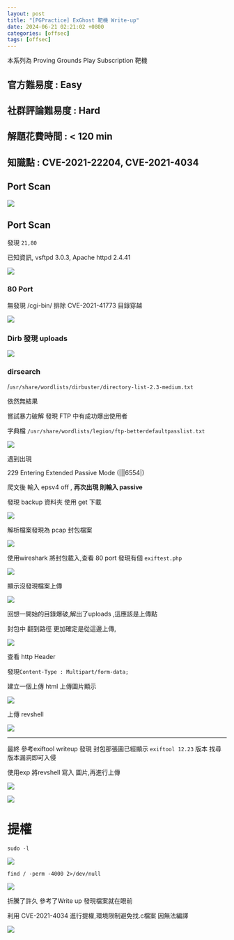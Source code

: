 ```yaml
---
layout: post
title: "[PGPractice] ExGhost 靶機 Write-up"
date: 2024-06-21 02:21:02 +0800
categories: [offsec]
tags: [offsec]
---
```


本系列為 Proving Grounds Play Subscription 靶機

## 官方難易度 : Easy

## 社群評論難易度 : Hard

## 解題花費時間 : < 120 min

## 知識點 : CVE-2021-22204, CVE-2021-4034

## Port Scan

![](../static/img/2024-06-21/0.png)
## Port Scan

發現 `21,80` 

已知資訊, vsftpd 3.0.3, Apache httpd 2.4.41

![](../static/img/2024-06-21/0.png)

### 80 Port

無發現 /cgi-bin/ 排除 CVE-2021-41773 目錄穿越

![](../static/img/2024-06-21/1.png)

### Dirb 發現 uploads

![](../static/img/2024-06-21/2.png)

### dirsearch

/`usr/share/wordlists/dirbuster/directory-list-2.3-medium.txt`

依然無結果

嘗試暴力破解 發現 FTP 中有成功爆出使用者

字典檔 `/usr/share/wordlists/legion/ftp-betterdefaultpasslist.txt` 

![](../static/img/2024-06-21/3.png)

遇到出現

229 Entering Extended Passive Mode (|||6554|)

爬文後  輸入  epsv4 off , **再次出現 則輸入 passive**

發現 backup 資料夾 使用 get 下載

![](../static/img/2024-06-21/4.png)

解析檔案發現為 pcap 封包檔案

 

![](../static/img/2024-06-21/5.png)

使用wireshark 將封包載入,查看 80 port 發現有個 `exiftest.php`

![](../static/img/2024-06-21/6.png)

顯示沒發現檔案上傳

![](../static/img/2024-06-21/7.png)

回想一開始的目錄爆破,解出了uploads ,這應該是上傳點

封包中 翻到路徑 更加確定是從這邊上傳,

![](../static/img/2024-06-21/8.png)

查看 http Header

發現`Content-Type : Multipart/form-data;`

建立一個上傳 html  上傳圖片顯示

![](../static/img/2024-06-21/9.png)

上傳 revshell

![](../static/img/2024-06-21/10.png)

---

最終 參考exiftool writeup 發現 封包那張圖已經顯示 `exiftool 12.23` 版本 找尋版本漏洞即可入侵

使用exp 將revshell 寫入 圖片,再進行上傳

![](../static/img/2024-06-21/11.png)

![](../static/img/2024-06-21/12.png)

# 提權

`sudo -l`

![](../static/img/2024-06-21/13.png)

`find / -perm -4000 2>/dev/null`

![](../static/img/2024-06-21/14.png)

折騰了許久 參考了Write up 發現檔案就在眼前

利用 CVE-2021-4034 進行提權,環境限制避免找.c檔案 因無法編譯

![](../static/img/2024-06-21/15.png)